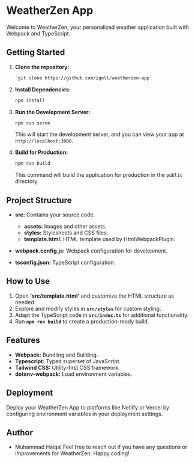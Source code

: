 # WeatherZen App

Welcome to WeatherZen, your personalized weather application built with Webpack and TypeScript.

## Getting Started

1. **Clone the repository:**

    ```bash
    `git clone https://github.com/iqoll/weatherzen-app`
    ```

2. **Install Dependencies:**

    ```bash
    npm install
    ```

3. **Run the Development Server:**

    ```bash
    npm run serve
    ```

    This will start the development server, and you can view your app at `http://localhost:3000`.

4. **Build for Production:**

    ```bash
    npm run build
    ```

    This command will build the application for production in the `public` directory.

## Project Structure

- **src:** Contains your source code.
  - **assets:** Images and other assets.
  - **styles:** Stylesheets and CSS files.
  - **template.html:** HTML template used by HtmlWebpackPlugin.

- **webpack.config.js:** Webpack configuration for development.
- **tsconfig.json:** TypeScript configuration.

## How to Use

1. Open **'src/template.html'** and customize the HTML structure as needed.
2. Explore and modify styles in **`src/styles`** for custom styling.
3. Adapt the TypeScript code in **`src/index.ts`** for additional functionality.
4. Run **`npm run build`** to create a production-ready build.

## Features

- **Webpack:** Bundling and Building.
- **Typescript:** Typed superset of JavaScript.
- **Tailwind CSS:** Utility-first CSS framework.
- **dotenv-webpack:** Load environment variables.

## Deployment

Deploy your WeatherZen App to platforms like Netlify or Vercel by configuring environment variables in your deployment settings.

## Author
- Muhammad Haiqal
Feel free to reach out if you have any questions or improvements for WeatherZen. Happy coding!
